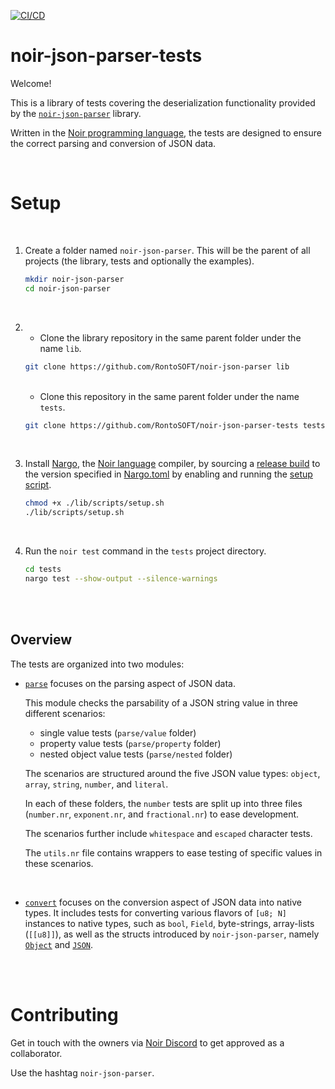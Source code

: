 [![CI/CD](https://github.com/rontosoft/noir-json-parser-tests/actions/workflows/main.yml/badge.svg)](https://github.com/rontosoft/noir-json-parser-tests/actions/workflows/main.yml)

# noir-json-parser-tests

Welcome!

This is a library of tests covering the deserialization functionality provided by the [`noir-json-parser`](https://github.com/rontosoft/noir-json-parser) library.

Written in the [Noir programming language](https://noir-lang.org/), the tests are designed to ensure the correct parsing and conversion of JSON data.

<br>

# Setup

<br>

1. Create a folder named `noir-json-parser`. This will be the parent of all projects (the library, tests and optionally the examples).

    ```sh
    mkdir noir-json-parser
    cd noir-json-parser
    ```

<br>

2.  - Clone the library repository in the same parent folder under the name `lib`.

    ```sh
    git clone https://github.com/RontoSOFT/noir-json-parser lib
    ```

    <br>

    - Clone this repository in the same parent folder under the name `tests`.

    ```sh
    git clone https://github.com/RontoSOFT/noir-json-parser-tests tests
    ```

<br>

3. Install [Nargo](https://noir-lang.org/getting_started/nargo_installation), the [Noir language](https://noir-lang.org/) compiler, by sourcing a [release build](https://github.com/noir-lang/noir/releases) to the version specified in [Nargo.toml](https://github.com/RontoSOFT/noir-json-parser/blob/main/Nargo.toml#L5) by enabling and running the [setup script](https://github.com/RontoSOFT/noir-json-parser/blob/main/scripts/setup.sh).

    ```sh
    chmod +x ./lib/scripts/setup.sh
    ./lib/scripts/setup.sh
    ```

<br>

4.  Run the `noir test` command in the `tests` project directory.

    ```sh
    cd tests
    nargo test --show-output --silence-warnings
    ```

<br>
<br>

## Overview

The tests are organized into two modules:

- [`parse`](https://github.com/RontoSOFT/noir-json-parser-tests/blob/main/src/parse.nr) focuses on the parsing aspect of JSON data.

    This module checks the parsability of a JSON string value in three different scenarios:
    - single value tests (`parse/value` folder)
    - property value tests (`parse/property` folder)
    - nested object value tests (`parse/nested` folder)

    The scenarios are structured around the five JSON value types: `object`, `array`, `string`, `number`, and `literal`.

    In each of these folders, the `number` tests are split up into three files (`number.nr`, `exponent.nr`, and `fractional.nr`) to ease development.

    The scenarios further include `whitespace` and `escaped` character tests.

    The `utils.nr` file contains wrappers to ease testing of specific values in these scenarios.

<br>

- [`convert`](https://github.com/RontoSOFT/noir-json-parser-tests/blob/main/src/convert.nr) focuses on the conversion aspect of JSON data into native types. It includes tests for converting various flavors of `[u8; N]` instances to native types, such as `bool`, `Field`, byte-strings, array-lists (`[[u8]]`), as well as the structs introduced by `noir-json-parser`, namely [`Object`](https://github.com/RontoSOFT/noir-json-parser/blob/main/src/lib.nr#L12) and [`JSON`](https://github.com/RontoSOFT/noir-json-parser/blob/main/src/lib.nr#L18).

<br>
<br>

# Contributing

Get in touch with the owners via [Noir Discord](https://discord.gg/JtqzkdeQ6G) to get approved as a collaborator.

Use the hashtag `noir-json-parser`.
